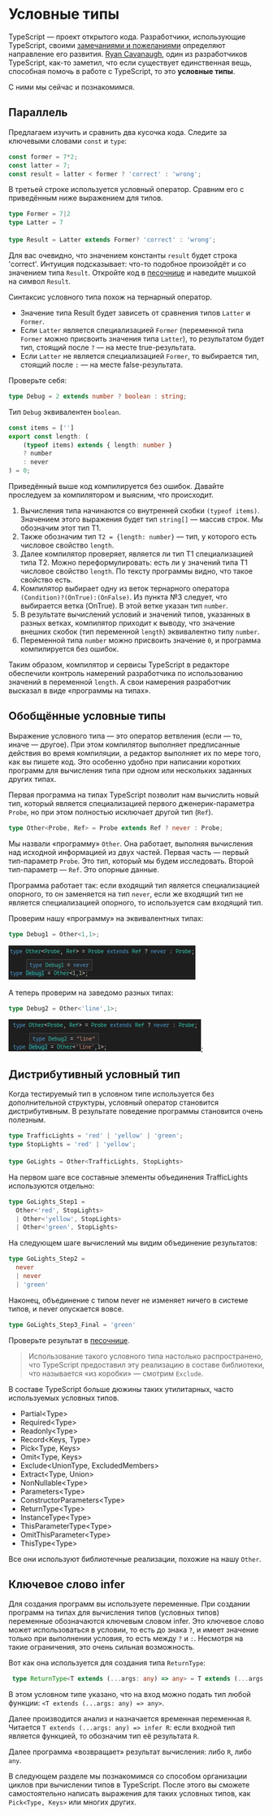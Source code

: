 # Условные типы

TypeScript — проект открытого кода. Разработчики, использующие TypeScript, своими [замечаниями и пожеланиями](https://github.com/microsoft/TypeScript/issues) определяют направление его развития. [Ryan Cavanaugh](https://twitter.com/SeaRyanC/status/1029846761718702081), один из разработчиков TypeScript, как-то заметил, что если существует единственная вещь, способная помочь в работе с TypeScript, то это **условные типы**. 

С ними мы сейчас и познакомимся.

## Параллель

Предлагаем изучить и сравнить два кусочка кода. Следите за ключевыми словами `const` и `type`:

```javascript
const former = 7*2;
const latter = 7;
const result = latter < former ? 'correct' : 'wrong';
```

В третьей строке используется условный оператор. Сравним его с приведённым ниже выражением для типов.

```typescript
type Former = 7|2
type Latter = 7

type Result = Latter extends Former? 'correct' : 'wrong';
```

Для вас очевидно, что значением константы `result` будет строка 'correct'. Интуиция подсказывает: что-то подобное произойдёт и со значением типа `Result`. Откройте код в [песочнице](https://www.typescriptlang.org/play?#code/MYewdgzgLgBAZiATgWwKaJgXhgdgFQBMA3AFCiSwA2AhlFOlrqWeNDIqhAK6WzY10GAHnhI0GAPwwA5KEQdgUaTABcMgO6JwAc2nMoATwAOqGADExDbDgA+BEoZMwAMrXoZrJB8dMAlTjx8Lm4MqAAe9GAAJhDmlohSMnIKSqoaWmC6REA) и наведите мышкой на символ `Result`.

Синтаксис условного типа похож на тернарный оператор.

* Значение типа Result будет зависеть от сравнения типов `Latter` и `Former`.
* Если `Latter` является специализацией `Former` (переменной типа `Former` можно присвоить значения типа `Latter`), то результатом будет тип, стоящий после `?` — на месте true-результата.
* Если `Latter` не является специализацией `Former`, то выбирается тип, стоящий после `:` — на месте false-результата.

Проверьте себя:

```ts
type Debug = 2 extends number ? boolean : string;
```

Тип `Debug` эквивалентен `boolean`.

```ts
const items = ['']
export const length: (
    (typeof items) extends { length: number }
    ? number
    : never
) = 0;
```

Приведённый выше код компилируется без ошибок. Давайте проследуем за компилятором и выясним, что происходит.

1. Вычисления типа начинаются со внутренней скобки `(typeof items)`. Значением этого выражения будет тип `string[]` — массив строк. Мы обозначим этот тип T1.
2. Также обозначим тип `T2 = {length: number}` — тип, у которого есть числовое  свойство `length`.
3. Далее компилятор проверяет, является ли тип T1 специализацией типа T2. Можно переформулировать: есть ли у значений типа T1 числовое свойство `length`. По тексту программы видно, что такое свойство есть.
4. Компилятор выбирает одну из веток тернарного оператора `(Condition)?(OnTrue):(OnFalse)`. Из пункта №3 следует, что выбирается ветка (OnTrue). В этой ветке указан тип `number`.
5. В результате вычислений условий и значений типов, указанных в разных ветках, компилятор приходит к выводу, что значение внешних скобок (тип переменной `length`) эквивалентно типу `number`.
6. Переменной типа `number` можно присвоить значение `0`, и программа компилируется без ошибок.

Таким образом, компилятор и сервисы TypeScript в редакторе обеспечили контроль намерений разработчика по использованию значений в переменной `length`. А свои намерения разработчик высказал в виде «программы на типах».

## Обобщённые условные типы

Выражение условного типа — это оператор ветвления (если — то, иначе — другое). При этом компилятор выполняет предписанные действия во время компиляции, а редактор выполняет их по мере того, как вы пишете код. Это особенно удобно при написании коротких программ для вычисления типа при одном или нескольких заданных других типах.

Первая программа на типах TypeScript позволит нам вычислить новый тип, который является специализацией первого дженерик-параметра `Probe`, но при этом полностью исключает другой тип (`Ref`).

```ts
type Other<Probe, Ref> = Probe extends Ref ? never : Probe;
```

Мы назвали «программу» `Other`. Она работает, выполняя вычисления над исходной информацией из двух частей. Первая часть — первый тип-параметр `Probe`. Это тип, который мы будем исследовать. Второй тип-параметр — `Ref`. Это опорные данные.

Программа работает так: если входящий тип является специализацией опорного, то он заменяется на тип `never`, если же входящий тип не является специализацией опорного, то используется сам входящий тип.

Проверим нашу «программу» на эквивалентных типах:

```ts
type Debug1 = Other<1,1>;
```

![вычисление для эквивалентных типов дают never](assets/never.png)

А теперь проверим на заведомо разных типах:

```ts
type Debug2 = Other<'line',1>;
```

![Вычисление для несвязанных типов даёт этот тип](assets/line.png);

## Дистрибутивный условный тип

Когда тестируемый тип в условном типе используется без дополнительной структуры, условный оператор становится дистрибутивным. В результате поведение программы становится очень полезным.

```ts
type TrafficLights = 'red' | 'yellow' | 'green';
type StopLights = 'red' | 'yellow';

type GoLights = Other<TrafficLights, StopLights>
```

На первом шаге все составные элементы объединения TrafficLights используются отдельно:

```ts
type GoLights_Step1 = 
  Other<'red', StopLights>
  | Other<'yellow', StopLights>
  | Other<'green', StopLights>

```

На следующем шаге вычислений мы видим объединение результатов:

```ts
type GoLights_Step2 = 
  never
  | never
  | 'green'

```

Наконец, объединение с типом never не изменяет ничего в системе типов, и never опускается вовсе.

```ts
type GoLights_Step3_Final = 'green'

```

Проверьте результат в [песочнице](https://www.typescriptlang.org/play?#code/FAFwngDgpgBA8iAFlATgHgAooPYCMoA0MASlAGYB8MAvDFnrFAB4hQB2AJgM4nkwD8MNlABuqGAC46OfAG5goSLAAqKAIZkyASwDGAGS0BzRCB60A5CigdzMAD4xzYKABsX2AO62H5w1fbm8uDQMADKINgQBsamNI5WNvaOzm6egQrBsADi2NEmZvBIqGiqGtr6RvlE4ZF5phTAQA).

> Использование такого условного типа настолько распространено, что TypeScript предоставил эту реализацию в составе библиотеки, что называется «из коробки» — смотрим `Exclude`.

В составе TypeScript больше дюжины таких утилитарных, часто используемых условных типов.

* Partial&lt;Type>
* Required&lt;Type>
* Readonly&lt;Type>
* Record&lt;Keys, Type>
* Pick&lt;Type, Keys>
* Omit&lt;Type, Keys>
* Exclude&lt;UnionType, ExcludedMembers>
* Extract&lt;Type, Union>
* NonNullable&lt;Type>
* Parameters&lt;Type>
* ConstructorParameters&lt;Type>
* ReturnType&lt;Type>
* InstanceType&lt;Type>
* ThisParameterType&lt;Type>
* OmitThisParameter&lt;Type>
* ThisType&lt;Type>

Все они используют библиотечные реализации, похожие на нашу `Other`.

## Ключевое слово infer

Для создания программ вы используете переменные. При создании программ на типах для вычисления типов (условных типов) переменные обозначаются ключевым словом infer. Это ключевое слово может использоваться в условии, то есть до знака `?`, и имеет значение только при выполнении условия, то есть между `?` и `:`. Несмотря на такие ограничения, это очень сильная возможность.

Вот как она используется для создания типа `ReturnType`:

```ts
 type ReturnType<T extends (...args: any) => any> = T extends (...args: any) => infer R ? R : any;
```

В этом условном типе указано, что на вход можно подать тип любой функции: `<T extends (...args: any) => any>`.

Далее производится анализ и назначается временная переменная `R`. Читается `T extends (...args: any) => infer R`: если входной тип является функцией, то обозначим тип её результата `R`.

Далее программа «возвращает» результат вычисления: либо `R`, либо `any`.

В следующем разделе мы познакомимся со способом организации циклов при вычислении типов в TypeScript. После этого вы сможете самостоятельно написать выражения для таких условных типов, как `Pick<Type, Keys>` или многих других.
